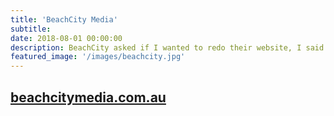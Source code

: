 ```yaml
---
title: 'BeachCity Media'
subtitle:
date: 2018-08-01 00:00:00
description: BeachCity asked if I wanted to redo their website, I said yes. Then they asked if I wanted to get out front behind the laptop to do interviews on camera, I said yes to that too. They keep paying me to go nerd out at conferences, it's pretty awesome actually.
featured_image: '/images/beachcity.jpg'
---
```


## [beachcitymedia.com.au](https://beachcity.com.au)
